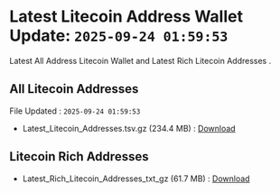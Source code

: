 # Latest Litecoin Address Wallet Update: `2025-09-24 01:59:53`

Latest All Address Litecoin Wallet and Latest Rich Litecoin Addresses .

## All Litecoin Addresses

File Updated : `2025-09-24 01:59:53`

- Latest_Litecoin_Addresses.tsv.gz (234.4 MB) : [Download](https://github.com/Pymmdrza/Rich-Address-Wallet/releases/tag/Litecoin)

## Litecoin Rich Addresses

- Latest_Rich_Litecoin_Addresses_txt_gz (61.7 MB) : [Download](https://github.com/Pymmdrza/Rich-Address-Wallet/releases/tag/Litecoin)
